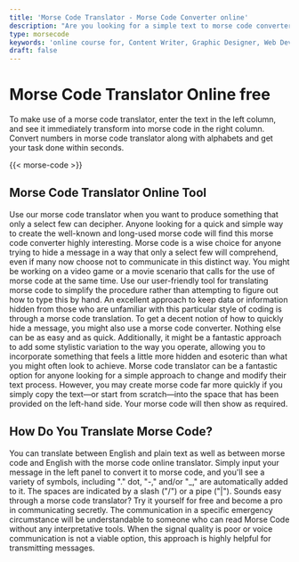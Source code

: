 ```yaml
---
title: 'Morse Code Translator - Morse Code Converter online'
description: "Are you looking for a simple text to morse code converter online? If so, check out the handy simple and easy to use free morse code translator here."
type: morsecode
keywords: 'online course for, Content Writer, Graphic Designer, Web Developer, Software Engineer, Frontend Developer graphic designer, UI designer, digital marketing'
draft: false
---
```


# Morse Code Translator Online free

To make use of  a morse code translator, enter the text in the left column, and see it immediately transform into morse code in the right column. Convert numbers in morse code translator along with alphabets and get your task done within seconds.

{{< morse-code >}}

## Morse Code Translator Online Tool
Use our morse code translator when you want to produce something that only a select few can decipher. Anyone looking for a quick and simple way to create the well-known and long-used morse code will find this morse code converter highly interesting. Morse code is a wise choice for anyone trying to hide a message in a way that only a select few will comprehend, even if many now choose not to communicate in this distinct way. 
You might be working on a video game or a movie scenario that calls for the use of morse code at the same time. Use our user-friendly tool for translating morse code to simplify the procedure rather than attempting to figure out how to type this by hand. An excellent approach to keep data or information hidden from those who are unfamiliar with this particular style of coding is through a morse code translation.
To get a decent notion of how to quickly hide a message, you might also use a morse code converter. Nothing else can be as easy and as quick. Additionally, it might be a fantastic approach to add some stylistic variation to the way you operate, allowing you to incorporate something that feels a little more hidden and esoteric than what you might often look to achieve.
Morse code translator can be a fantastic option for anyone looking for a simple approach to change and modify their text process. However, you may create morse code far more quickly if you simply copy the text—or start from scratch—into the space that has been provided on the left-hand side. Your morse code will then show as required.


## How Do You Translate Morse Code?
You can translate between English and plain text as well as between morse code and English with the morse code online translator. Simply input your message in the left panel to convert it to morse code, and you'll see a variety of symbols, including "." dot, "-," and/or "_," are automatically added to it. The spaces are indicated by a slash ("/") or a pipe ("|").
Sounds easy through a morse code translator? Try it yourself for free and become a pro in communicating secretly. 
The communication in a specific emergency circumstance will be understandable to someone who can read Morse Code without any interpretative tools. When the signal quality is poor or voice communication is not a viable option, this approach is highly helpful for transmitting messages.

